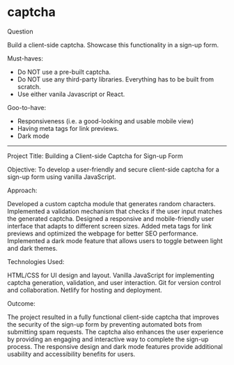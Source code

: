 # captcha

Question

Build a client-side captcha. Showcase this functionality in a sign-up form.

Must-haves:

- Do NOT use a pre-built captcha.
- Do NOT use any third-party libraries. Everything has to be built from scratch.
- Use either vanila Javascript or React.

Goo-to-have:

- Responsiveness (i.e. a good-looking and usable mobile view)
- Having meta tags for link previews.
- Dark mode

----------------------------------------------

Project Title: Building a Client-side Captcha for Sign-up Form

Objective: To develop a user-friendly and secure client-side captcha for a sign-up form using vanilla JavaScript.

Approach:

Developed a custom captcha module that generates random characters.
Implemented a validation mechanism that checks if the user input matches the generated captcha.
Designed a responsive and mobile-friendly user interface that adapts to different screen sizes.
Added meta tags for link previews and optimized the webpage for better SEO performance.
Implemented a dark mode feature that allows users to toggle between light and dark themes.

Technologies Used:

HTML/CSS for UI design and layout.
Vanilla JavaScript for implementing captcha generation, validation, and user interaction.
Git for version control and collaboration.
Netlify for hosting and deployment.

Outcome:

The project resulted in a fully functional client-side captcha that improves the security of the sign-up form by preventing automated bots from submitting spam requests. The captcha also enhances the user experience by providing an engaging and interactive way to complete the sign-up process. The responsive design and dark mode features provide additional usability and accessibility benefits for users.
